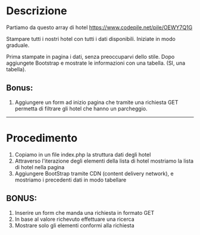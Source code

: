 # Descrizione
Partiamo da questo array di hotel https://www.codepile.net/pile/OEWY7Q1G

Stampare tutti i nostri hotel con tutti i dati disponibili.
Iniziate in modo graduale.

Prima stampate in pagina i dati, senza preoccuparvi dello stile.
Dopo aggiungete Bootstrap e mostrate le informazioni con una tabella. (SI, una tabella).

## Bonus:
1. Aggiungere un form ad inizio pagina che tramite una richiesta GET permetta di filtrare gli hotel che hanno un parcheggio.

---

# Procedimento

1. Copiamo in un file index.php la struttura dati degli hotel
2. Attraverso l'iterazione degli elementi della lista di hotel mostriamo la lista di hotel nella pagina
3. Aggiungere BootStrap tramite CDN (content delivery network), e mostriamo i precedenti dati in modo tabellare 

## BONUS:

1. Inserire un form che manda una richiesta in formato GET
2. In base al valore richevuto effettuare una ricerca
3. Mostrare solo gli elementi conformi alla richiesta
